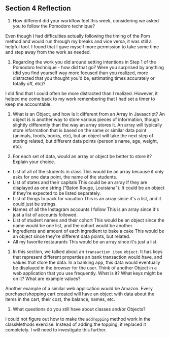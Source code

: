 ## Section 4 Reflection

1. How different did your workflow feel this week, considering we asked you to follow the Pomodoro technique?

Even though I had difficulties actually following the timing of the Pom method and would run through my breaks and vice versa, it was still a helpful tool. I found that I gave myself more permission to take some time and step away from the work as needed.

1. Regarding the work you did around setting intentions in Step 1 of the Pomodoro technique - how did that go? Were you surprised by anything (did you find yourself way more focused than you realized, more distracted that you thought you'd be, estimating times accurately or totally off, etc)?

I did find that I could often be more distracted than I realized. However, it helped me come back to my work remembering that I had set a timer to keep me accountable.

1. What is an Object, and how is it different from an Array in Javascript?
An object is is another way to store various pieces of information, though slightly differently than the way an array stores it. An array will typically store information that is based on the same or similar data point (animals, foods, books, etc), but an object will take the next step of storing related, but different data points (person's name, age, weight, etc).

1. For each set of data, would an array or object be better to store it? Explain your choice.

  * List of all of the students in class
  This would be an array because it only asks for one data point, the name of the students.
  * List of states and their capitals
  This could be an array if they are displayed as one string ("Baton Rouge, Louisiana").
  It could be an object if they're expected to be listed separately.
  * List of things to pack for vacation
  This is an array since it's a list, and it could just be strings.
  * Names of all the Instagram accounts I follow
  This is an array since it's just a list of accounts followed.
  * List of student names and their cohort
  This would be an object since the name would be one list, and the cohort would be another.
  * Ingredients and amount of each ingredient to bake a cake
  This would be an object since they're different data points, but related.
  * All my favorite restaurants
  This would be an array since it's just a list.

1. In this section, we talked about an `transaction item object`. It has keys that represent different properties an bank transaction would have, and values that store the data. In a banking app, this data would eventually be displayed in the browser for the user. Think of another Object in a web application that you use frequently. What is it? What keys might be on it? What are example values?

Another example of a similar web application would be Amazon. Every purchase/shopping cart created will have an object with data about the items in the cart, their cost, the balance, names, etc.

1. What questions do you still have about classes and/or Objects?

I could not figure out how to make the `addTopping` method work in the classMethods exercise. Instead of adding the topping, it replaced it completely. I will need to investigate this further.
